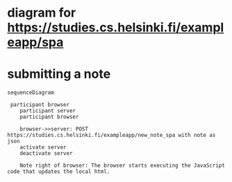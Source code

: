 # diagram for https://studies.cs.helsinki.fi/exampleapp/spa

# submitting a note

```mermaid
sequenceDiagram

 participant browser
    participant server
    participant browser

    browser->>server: POST https://studies.cs.helsinki.fi/exampleapp/new_note_spa with note as json
    activate server
    deactivate server

    Note right of browser: The browser starts executing the JavaScript code that updates the local html.
```